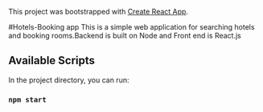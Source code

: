 This project was bootstrapped with [Create React App](https://github.com/facebook/create-react-app).

#Hotels-Booking app
This is a simple web application for searching hotels and booking rooms.Backend is built on Node and Front end is React.js

## Available Scripts

In the project directory, you can run:

### `npm start`
